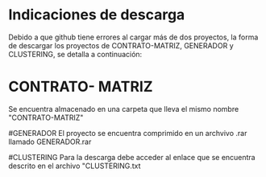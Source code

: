 # Indicaciones de descarga 

Debido a que github tiene errores al cargar más de dos proyectos, la forma de descargar los proyectos de CONTRATO-MATRIZ, GENERADOR y CLUSTERING, se detalla a continuación:

# CONTRATO- MATRIZ 
Se encuentra almacenado en una carpeta que lleva el mismo nombre "CONTRATO-MATRIZ"

#GENERADOR
El proyecto se encuentra comprimido en un archvivo .rar llamado GENERADOR.rar

#CLUSTERING
Para la descarga debe acceder al enlace que se encuentra descrito en el archivo "CLUSTERING.txt
